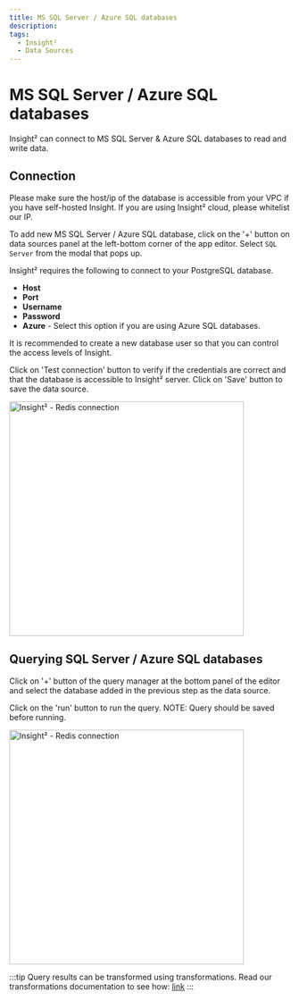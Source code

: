 ```yaml
---
title: MS SQL Server / Azure SQL databases
description: 
tags:
  - Insight²
  - Data Sources
---
```


# MS SQL Server / Azure SQL databases


Insight² can connect to MS SQL Server & Azure SQL databases to read and write data.

## Connection

Please make sure the host/ip of the database is accessible from your VPC if you have self-hosted Insight. If you are using Insight² cloud, please whitelist our IP.

To add new MS SQL Server / Azure SQL database, click on the '+' button on data sources panel at the left-bottom corner of the app editor. Select `SQL Server` from the modal that pops up.

Insight² requires the following to connect to your PostgreSQL database.

- **Host**
- **Port**
- **Username**
- **Password**
- **Azure** - Select this option if you are using Azure SQL databases.

It is recommended to create a new database user so that you can control the access levels of Insight.

Click on 'Test connection' button to verify if the credentials are correct and that the database is accessible to Insight² server. Click on 'Save' button to save the data source.

<img src="/_images/insight2/datasource-reference/mssql/connect.gif" alt="Insight² - Redis connection" height="420"/>


## Querying SQL Server / Azure SQL databases
Click on '+' button of the query manager at the bottom panel of the editor and select the database added in the previous step as the data source.

Click on the 'run' button to run the query. NOTE: Query should be saved before running.

<img src="/_images/insight2/datasource-reference/mssql/query.gif" alt="Insight² - Redis connection" height="420"/>


:::tip
Query results can be transformed using transformations. Read our transformations documentation to see how: [link](/docs/tutorial/transformations)
:::
